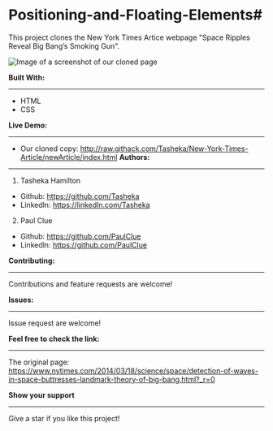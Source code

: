 # Positioning-and-Floating-Elements#

This project clones the New York Times Artice webpage "Space Ripples Reveal Big Bang’s Smoking Gun".

![Image of a screenshot of our cloned page](images/screenshot.png)

**Built With:**

----
- HTML
- CSS  

**Live Demo:**

----
- Our cloned copy: http://raw.githack.com/Tasheka/New-York-Times-Article/newArticle/index.html
**Authors:**

----
1. Tasheka Hamilton
- Github: https://github.com/Tasheka
- Linkedln: https://linkedln.com/Tasheka

2. Paul Clue
- Github: https://github.com/PaulClue
- Linkedln: https://github.com/PaulClue

**Contributing:**

----
Contributions and feature requests are welcome!  

**Issues:**

----
Issue request are welcome!  

**Feel free to check the link:**

----
The original page: https://www.nytimes.com/2014/03/18/science/space/detection-of-waves-in-space-buttresses-landmark-theory-of-big-bang.html?_r=0  

**Show your support**

----
Give a star if you like this project!  


